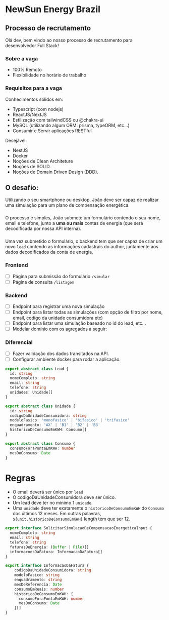# NewSun Energy Brazil
## Processo de recrutamento

Olá dev, bem vindo ao nosso processo de recrutamento para desenvolvedor Full Stack!

### Sobre a vaga
* 100% Remoto
* Flexibilidade no horário de trabalho

### Requisitos para a vaga
Conhecimentos sólidos em:

* Typescript (com nodejs)
* ReactJS/NextJS
* Estilização com tailwindCSS ou @chakra-ui
* MySQL (utilizando algum ORM: prisma, typeORM, etc...)
* Consumir e Servir aplicações RESTful

Desejável:
* NestJS
* Docker
* Noções de Clean Architeture
* Noções de SOLID.
* Noções de Domain Driven Design (DDD).


## O desafio:
Utilizando o seu smartphone ou desktop, João deve ser capaz de realizar uma simulação para um plano de compensação energética. 
###
O processo é simples, João submete um formulário contendo o seu nome, email e telefone, junto a **uma ou mais** contas de energia (que será decodificada por nossa API interna).
###
Uma vez submetido o formulário, o backend tem que ser capaz de criar um novo ```lead``` contendo as informações cadastrais do author, juntamente aos dados decodificados da conta de energia.

### Frontend
- [ ] Página para submissão do formulário ```/simular```
- [ ] Página de consulta ```/listagem```

### Backend
- [ ] Endpoint para registrar uma nova simulação
- [ ] Endpoint para listar todas as simulações (com opção de filtro por nome, email, codigo da unidade consumidora etc)
- [ ] Endpoint para listar uma simulação baseado no id do lead, etc...
- [ ] Modelar domínio com os agregados a seguir:

### Diferencial
- [ ] Fazer validação dos dados transitados na API.
- [ ] Configurar ambiente docker para rodar a aplicação.
      
```ts
export abstract class Lead {
  id: string
  nomeCompleto: string
  email: string 
  telefone: string
  unidades: Unidade[]
}

export abstract class Unidade {
  id: string
  codigoDaUnidadeConsumidora: string
  modeloFasico: 'monofasico' | 'bifasico' | 'trifasico'
  enquadramento: 'AX' | 'B1' | 'B2' | 'B3'
  historicoDeConsumoEmKWH: Consumo[]
}

export abstract class Consumo {
  consumoForaPontaEmKWH: number
  mesDoConsumo: Date
}

```
# Regras
* O email deverá ser único por `lead`
* O codigoDaUnidadeConsumidora deve ser único.
* Um lead deve ter no mínimo 1 `unidade`.
* Uma `unidade` deve ter exatamente o `historicoDeConsumoEmKWH` do `Consumo` dos últimos 12 meses. Em outras palavras, `${unit.historicoDeConsumoEmKWH}` length tem que ser 12.

```ts
export interface SolicitarSimulacaoDeCompensacaoEnergeticaInput {
  nomeCompleto: string
  email: string
  telefone: string
  faturasDeEnergia: (Buffer | File)[]
  informacoesDaFatura: InformacaoDaFatura[]
}

export interface InformacaoDaFatura {
    codigoDaUnidadeConsumidora: string
    modeloFasico: string
    enquadramento: string
    mesDeReferencia: Date
    consumoEmReais: number
    historicoDeConsumoEmKWH: {
      consumoForaPontaEmKWH: number
      mesDoConsumo: Date
    }[]
}
```
